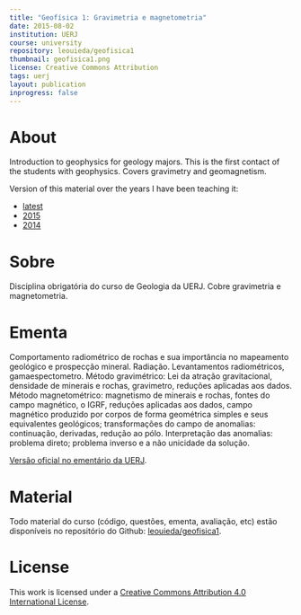 ```yaml
---
title: "Geofísica 1: Gravimetria e magnetometria"
date: 2015-08-02
institution: UERJ
course: university
repository: leouieda/geofisica1
thumbnail: geofisica1.png
license: Creative Commons Attribution
tags: uerj
layout: publication
inprogress: false
---
```


# About

Introduction to geophysics for geology majors.
This is the first contact of the students with geophysics.
Covers gravimetry and geomagnetism.

Version of this material over the years I have been teaching it:

* [latest](https://github.com/leouieda/geofisica1)
* [2015](https://github.com/leouieda/geofisica1/tree/2015)
* [2014](https://github.com/leouieda/geofisica1/tree/2014)


# Sobre

Disciplina obrigatória do curso de Geologia da UERJ.
Cobre gravimetria e magnetometria.

# Ementa

Comportamento radiométrico de rochas e sua importância no mapeamento geológico
e prospecção mineral. Radiação. Levantamentos radiométricos, gamaespectometro.
Método gravimétrico: Lei da atração gravitacional, densidade de minerais e
rochas, gravimetro, reduções aplicadas aos dados. Método magnetométrico:
magnetismo de minerais e rochas, fontes do campo magnético, o IGRF, reduções
aplicadas aos dados, campo magnético produzido por corpos de forma geométrica
simples e seus equivalentes geológicos; transformações do campo de anomalias:
continuação, derivadas, redução ao pólo. Interpretação das anomalias: problema
direto; problema inverso e a não unicidade da solução.

[Versão oficial no ementário da UERJ](http://www.ementario.uerj.br/ementas/12421.pdf).

# Material

Todo material do curso (código, questões, ementa, avaliação, etc) estão
disponíveis no repositório do Github:
[leouieda/geofisica1](https://github.com/leouieda/geofisica1).

# License

This work is licensed under a
[Creative Commons Attribution 4.0 International
License](http://creativecommons.org/licenses/by/4.0/).
